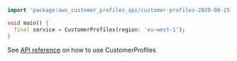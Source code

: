 ```dart
import 'package:aws_customer_profiles_api/customer-profiles-2020-08-15.dart';

void main() {
  final service = CustomerProfiles(region: 'eu-west-1');
}
```

See [API reference](https://pub.dev/documentation/aws_customer_profiles_api/latest/customer-profiles-2020-08-15/CustomerProfiles-class.html) on how to use CustomerProfiles
